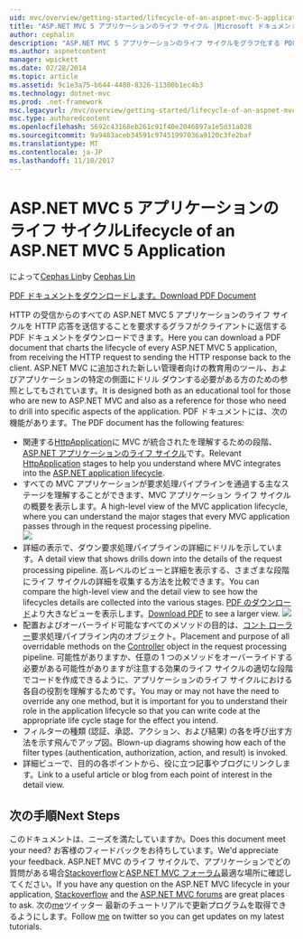 ```yaml
---
uid: mvc/overview/getting-started/lifecycle-of-an-aspnet-mvc-5-application
title: "ASP.NET MVC 5 アプリケーションのライフ サイクル |Microsoft ドキュメント"
author: cephalin
description: "ASP.NET MVC 5 アプリケーションのライフ サイクルをグラフ化する PDF ドキュメントをダウンロードします。 このライフ サイクルのドキュメントでは、MVC のライフ サイクルの概要を表示する."
ms.author: aspnetcontent
manager: wpickett
ms.date: 02/28/2014
ms.topic: article
ms.assetid: 9c1e3a75-b644-4480-8326-11300b1ec4b3
ms.technology: dotnet-mvc
ms.prod: .net-framework
msc.legacyurl: /mvc/overview/getting-started/lifecycle-of-an-aspnet-mvc-5-application
msc.type: authoredcontent
ms.openlocfilehash: 5692c43168eb261c91f40e2046897a1e5d31a028
ms.sourcegitcommit: 9a9483aceb34591c97451997036a9120c3fe2baf
ms.translationtype: MT
ms.contentlocale: ja-JP
ms.lasthandoff: 11/10/2017
---
```

<a name="lifecycle-of-an-aspnet-mvc-5-application"></a><span data-ttu-id="5df55-104">ASP.NET MVC 5 アプリケーションのライフ サイクル</span><span class="sxs-lookup"><span data-stu-id="5df55-104">Lifecycle of an ASP.NET MVC 5 Application</span></span>
====================
<span data-ttu-id="5df55-105">によって[Cephas Lin](https://github.com/cephalin)</span><span class="sxs-lookup"><span data-stu-id="5df55-105">by [Cephas Lin](https://github.com/cephalin)</span></span>

[<span data-ttu-id="5df55-106">PDF ドキュメントをダウンロードします。</span><span class="sxs-lookup"><span data-stu-id="5df55-106">Download PDF Document</span></span>](lifecycle-of-an-aspnet-mvc-5-application/_static/lifecycle-of-an-aspnet-mvc-5-application1.pdf)

<span data-ttu-id="5df55-107">HTTP の受信からのすべての ASP.NET MVC 5 アプリケーションのライフ サイクルを HTTP 応答を送信することを要求するグラフがクライアントに返信する PDF ドキュメントをダウンロードできます。</span><span class="sxs-lookup"><span data-stu-id="5df55-107">Here you can download a PDF document that charts the lifecycle of every ASP.NET MVC 5 application, from receiving the HTTP request to sending the HTTP response back to the client.</span></span> <span data-ttu-id="5df55-108">ASP.NET MVC に追加された新しい管理者向けの教育用のツール、およびアプリケーションの特定の側面にドリル ダウンする必要がある方のための参照としてもされています。</span><span class="sxs-lookup"><span data-stu-id="5df55-108">It is designed both as an educational tool for those who are new to ASP.NET MVC and also as a reference for those who need to drill into specific aspects of the application.</span></span> <span data-ttu-id="5df55-109">PDF ドキュメントには、次の機能があります。</span><span class="sxs-lookup"><span data-stu-id="5df55-109">The PDF document has the following features:</span></span>

- <span data-ttu-id="5df55-110">関連する[HttpApplication](https://msdn.microsoft.com/en-us/library/system.web.httpapplication.aspx)に MVC が統合されたを理解するための段階、 [ASP.NET アプリケーションのライフ サイクル](https://msdn.microsoft.com/en-us/library/bb470252.aspx)です。</span><span class="sxs-lookup"><span data-stu-id="5df55-110">Relevant [HttpApplication](https://msdn.microsoft.com/en-us/library/system.web.httpapplication.aspx) stages to help you understand where MVC integrates into the [ASP.NET application lifecycle](https://msdn.microsoft.com/en-us/library/bb470252.aspx).</span></span>
- <span data-ttu-id="5df55-111">すべての MVC アプリケーションが要求処理パイプラインを通過する主なステージを理解することができます、MVC アプリケーション ライフ サイクルの概要を表示します。</span><span class="sxs-lookup"><span data-stu-id="5df55-111">A high-level view of the MVC application lifecycle, where you can understand the major stages that every MVC application passes through in the request processing pipeline.</span></span>  
    ![](lifecycle-of-an-aspnet-mvc-5-application/_static/image1.jpg)
- <span data-ttu-id="5df55-112">詳細の表示で、ダウン要求処理パイプラインの詳細にドリルを示しています。</span><span class="sxs-lookup"><span data-stu-id="5df55-112">A detail view that shows drills down into the details of the request processing pipeline.</span></span> <span data-ttu-id="5df55-113">高レベルのビューと詳細を表示する、さまざまな段階にライフ サイクルの詳細を収集する方法を比較できます。</span><span class="sxs-lookup"><span data-stu-id="5df55-113">You can compare the high-level view and the detail view to see how the lifecycles details are collected into the various stages.</span></span> <span data-ttu-id="5df55-114">[PDF のダウンロード](lifecycle-of-an-aspnet-mvc-5-application/_static/lifecycle-of-an-aspnet-mvc-5-application1.pdf)より大きなビューを表示します。</span><span class="sxs-lookup"><span data-stu-id="5df55-114">[Download PDF](lifecycle-of-an-aspnet-mvc-5-application/_static/lifecycle-of-an-aspnet-mvc-5-application1.pdf) to see a larger view.</span></span>
    ![](lifecycle-of-an-aspnet-mvc-5-application/_static/image2.jpg)
- <span data-ttu-id="5df55-115">配置およびオーバーライド可能なすべてのメソッドの目的は、[コント ローラー](https://msdn.microsoft.com/en-us/library/system.web.mvc.controller.aspx)要求処理パイプライン内のオブジェクト。</span><span class="sxs-lookup"><span data-stu-id="5df55-115">Placement and purpose of all overridable methods on the [Controller](https://msdn.microsoft.com/en-us/library/system.web.mvc.controller.aspx) object in the request processing pipeline.</span></span> <span data-ttu-id="5df55-116">可能性がありますか、任意の 1 つのメソッドをオーバーライドする必要がある可能性がありますが注意する効果のライフ サイクルの適切な段階でコードを作成できるように、アプリケーションのライフ サイクルにおける各自の役割を理解するためです。</span><span class="sxs-lookup"><span data-stu-id="5df55-116">You may or may not have the need to override any one method, but it is important for you to understand their role in the application lifecycle so that you can write code at the appropriate life cycle stage for the effect you intend.</span></span>
- <span data-ttu-id="5df55-117">フィルターの種類 (認証、承認、アクション、および結果) の各を呼び出す方法を示す飛んでアップ図。</span><span class="sxs-lookup"><span data-stu-id="5df55-117">Blown-up diagrams showing how each of the filter types (authentication, authorization, action, and result) is invoked.</span></span>
- <span data-ttu-id="5df55-118">詳細ビューで、目的の各ポイントから、役に立つ記事やブログにリンクします。</span><span class="sxs-lookup"><span data-stu-id="5df55-118">Link to a useful article or blog from each point of interest in the detail view.</span></span>


## <a name="next-steps"></a><span data-ttu-id="5df55-119">次の手順</span><span class="sxs-lookup"><span data-stu-id="5df55-119">Next Steps</span></span>

<span data-ttu-id="5df55-120">このドキュメントは、ニーズを満たしていますか。</span><span class="sxs-lookup"><span data-stu-id="5df55-120">Does this document meet your need?</span></span> <span data-ttu-id="5df55-121">お客様のフィードバックをお待ちしています。</span><span class="sxs-lookup"><span data-stu-id="5df55-121">We'd appreciate your feedback.</span></span> <span data-ttu-id="5df55-122">ASP.NET MVC のライフ サイクルで、アプリケーションでどの質問がある場合[Stackoverflow](http://stackoverflow.com/help)と[ASP.NET MVC フォーラム](https://forums.asp.net/1146.aspx)最適な場所に確認してください。</span><span class="sxs-lookup"><span data-stu-id="5df55-122">If you have any question on the ASP.NET MVC lifecycle in your application, [Stackoverflow](http://stackoverflow.com/help) and the [ASP.NET MVC forums](https://forums.asp.net/1146.aspx) are great places to ask.</span></span> <span data-ttu-id="5df55-123">次の[me](https://twitter.com/Cephas_MSFT)ツイッター 最新のチュートリアルで更新プログラムを取得できるようにします。</span><span class="sxs-lookup"><span data-stu-id="5df55-123">Follow [me](https://twitter.com/Cephas_MSFT) on twitter so you can get updates on my latest tutorials.</span></span>
